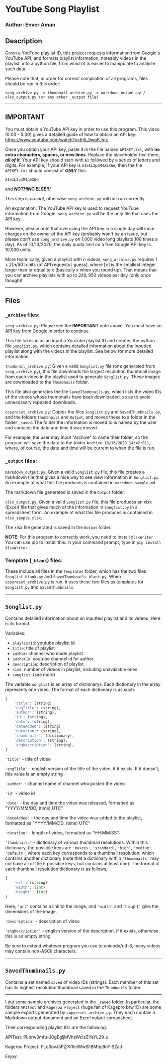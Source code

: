 # YouTube Song Playlist

### Author: Enver Aman

## Description

Given a YouTube playlist ID, this project requests information from Google's YouTube API, and formats playlist information, noteably videos in the playlist, into a python file, from which it is easier to manipulate to analyze such data.

Please note that, in order for correct compliation of all programs, files should be run in *this* order:

```song_archive.py -> thumbnail_archive.py -> markdown_output.py / xlsx_output.py (or any other _output file)```

---

## **IMPORTANT**

You must obtain a YouTube API key in order to use this program. This video (0:00 - 5:00) gives a detailed guide of how to obtain an API key: https://www.youtube.com/watch?v=th5_9woFJmk.

Once you obtain your API key, paste it in the file named ```APIKEY.txt```, with **no extra characters, spaces, or new lines**. Replace the placeholder text there, ***all of it***. Your API key should start with ```AI``` followed by a series of letters and digits. For example, if your API key is ```AIe1L2p3M4a5X6e```, then the file ```APIKEY.txt``` should consist of **ONLY** this:

```AIe1L2p3M4a5X6e```

and ***NOTHING ELSE!!!***

This step is _crucial_, otherwise ```song_archive.py``` will not run correctly.

An explanation: The YouTube API key is used to request YouTube information from Google. ```song_archive.py``` will be the only file that uses the API key.

However, please note that overusing the API key in a single day will incur charges on the owner of the API key (probably won't be an issue, but please don't use ```song_archive.py``` on 1,000 video long playlists 100 times a day). As of 10/13/2020, the daily quota limit on a free Google API key is 10,000 units.

More technically, given a playlist with $n$ videos, ```song_archive.py``` requires $1 + 2\lceil n/50 \rceil$ units (of API requests I guess), where $\lceil x \rceil$ is the smallest integer larger than or equal to $x$ (basically $x$ when you round up). That means that you can archive playlists with up to $249,950$ videos per day (only once though)!

---

## Files

### ```_archive``` files:

```song_archive.py```: Please see the **IMPORTANT** note above. You must have an API key from Google in order to continue.

This file takes in as an input a YouTube playlist ID and creates the python file ```Songlist.py```, which contains detailed information about the inputted playlist along with the videos in the playlist. See below for more detailed information.

```thumbnail_archive.py```: Given a valid ```Songlist.py``` file (one generated from ```song_archive.py```), this file downloads the largest resolution thumbnail image from each video in the playlist used to generate ```Songlist.py```. These images are downloaded to the ```Thumbnails``` folder.

This file also generates the file ```SavedThumbnails.py```, which lists the video IDs of the videos whose thumbnails have been downloaded, so as to avoid unnecessary repeated downloads.

```copyreset_archive.py```: Copies the files ```Songlist.py``` and ```SavedThumbnails.py```, and the folders ```Thumbnails``` and ```Output```, and moves these to a folder in the folder ```_saved```. The folder the information is moved to is named by the user and contains the date and time it was moved.

For example, the user may input "Archive" to name their folder, so the program will save the data to the folder ```Archive (8/16/2020 14:42:01)```, where, of course, the date and time will be current to when the file is run.

### ```_output``` files:

```markdown_output.py```: Given a valid ```Songlist.py``` file, this file creates a markdown file that gives a nice way to see view information in ```Songlist.py```. An example of what this file produces is contained in ```markdown_sample.md```.

The markdown file generated is saved in the ```Output``` folder.

```xlsx_output.py```: Given a valid ```Songlist.py``` file, this file produces an xlsx (Excel) file that gives much of the information in ```Songlist.py``` in a spreadsheet form. An example of what this file produces is contained in ```xlsx_sample.xlsx```.

The xlsx file generated is saved in the ```Output``` folder.

**NOTE**: For this program to correctly work, you need to install ```XlsxWriter```. You can use pip to install this: in your command prompt, type in ```pip install XlsxWriter```.

### Template (```_blank```) files:

These include all files in the ```Templates``` folder, which has the two files ```Songlist_blank.py``` and ```SavedThumbnails_blank.py```. When ```copyreset_archive.py``` is run, it uses these two files as templates for ```Songlist.py``` and ```SavedThumbnails```.

---

## ```Songlist.py```

Contains detailed information about an inputted playlist and its videos. Here is its format.

Variables:
- ```playlistId```: youtube playlist id    
- ```title```: title of playlist  
- ```author```: channel who made playlist  
- ```authorId```: youtube channel id for author  
- ```description```: description of playlist  
- ```size```: number of videos in playlist, including unavailable ones  
- ```songlist```: (see more)  

The variable ```songlist``` is an array of dictionarys. Each dictionary in the array represents one video. The format of each dictionary is as such:

```python
{
    'title': (string),
    'engTitle': (string),
    'author': (string),
    'id': (string),
    'date': (string),
    'dateAdded': (string)
    'duration': (string),
    'thumbnails': (dictionary),
    'description': (string),
    'engDescription': (string),
}
```

```'title'``` - title of video

```'engTitle'``` - english version of the title of the video, if it exists. If it doesn't, this value is an empty string

```'author'``` - channel name of channel who posted the video

```'id'``` - video id

```'date'``` - the day and time the video was released, formatted as "YYYY/MM/DD, (time) UTC"

```'dateAdded'``` - the day and time the video was added to the playlist, formatted as "YYYY/MM/DD, (time) UTC"

```'duration'``` - length of video, formatted as "HH:MM:SS"

```'thumbnails'``` - dictionary of various thumbnail resolutions. Within this dictionary, the possible keys are ```'maxres'```, ```'standard'```, ```'high'```, ```'medium'```, ```'default'```, where each key corresponds to a thumbnail resolution, which contains another dictionary (note that a dictionary within ```'thumbnails'``` may not have all of the 5 possible keys, but contains at least one). The format of each thumbnail resolution dictionary is as follows,

```python
{
    'url': (string)
    'width': (int)
    'height': (int)
}
```

Here, ```'url'``` contains a link to the image, and ```'width'``` and ```'height'``` give the dimensions of the image. 

```'description'``` - description of video

```'engDescription'``` - english version of the description, if it exists, otherwise this is an empty string

Be sure to extend whatever program you use to unicode/utf-8, many videos may contain non-ASCII characters.

---

## ```SavedThumbnails.py```

Contains a set named ```saved``` of video IDs (strings). Each member of this set has its highest resolution thumbnail saved in the ```Thumbnails``` folder.

---

I put some sample archives generated in the ```_saved``` folder. In particular, the folders ```APITest``` and ```Kagerou Project``` (huge fan of Kagepro btw :D) are some sample exports generated by ```copyreset_archive.py```. They each contain a Markdown output document and an Excel output spreadsheet.

Their corresponding playlist IDs are the following:

APITest: PLorw3mfu-J0gEgljMVhsWcIzZYaYL29_u

Kagerou Project: PLc3ovJ5PZjKRleiWwSlIBMtql8nYISZaJ

Enjoy!